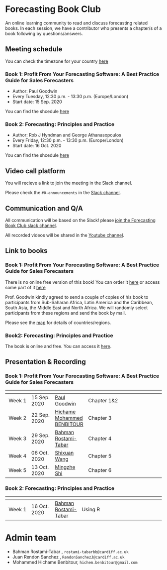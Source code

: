 # Forecasting Book Club

An online learning community to read and discuss forecasting related books. In each session, we have a contributor who presents a chapter/s of a book following by questions/answers.

## Meeting schedule

You can check the timezone for your country [here](https://www.worldtimebuddy.com/)

### Book 1: Profit From Your Forecasting Software: A Best Practice Guide for Sales Forecasters

- Author: Paul Goodwin
- Every Tuesday, 12:30 p.m. - 13:30 p.m. (Europe/London)
- Start date: 15 Sep. 2020

You can find the shcedule [here](https://docs.google.com/spreadsheets/d/1DeduLV2O_HeD5zI0bpe89cut-5g0Zn6wZWSuNq4iYA0/edit#gid=0)

### Book 2: Forecasting: Principles and Practice

- Author: Rob J Hyndman and George Athanasopoulos
- Every Friday, 12:30 p.m. - 13:30 p.m. (Europe/London)
- Start date: 16 Oct. 2020

You can find the shcedule [here](https://docs.google.com/spreadsheets/d/1DeduLV2O_HeD5zI0bpe89cut-5g0Zn6wZWSuNq4iYA0/edit#gid=808381611)

## Video call platform

You will recieve a link to join the meeting in the Slack channel.

Please check the `#0-announcements` in the [Slack channel](https://join.slack.com/t/fbc-cv37548/shared_invite/zt-gqof1n3p-Xs2p261Iqyjrhg85tYfHHA).

## Communication and Q/A

All communication will be based on the Slack! please [join the Forecasting Book Club slack channel](https://join.slack.com/t/fbc-cv37548/shared_invite/zt-gqof1n3p-Xs2p261Iqyjrhg85tYfHHA).

All recorded videos will be shared in the [Youtube channel](https://www.youtube.com/channel/UCxEN0wXJJLBL-JZ6Z2GkUDw?view_as=subscriber).

## Link to books

### Book 1: Profit From Your Forecasting Software: A Best Practice Guide for Sales Forecasters
There is no online free version of this book! You can order it [here](https://www.amazon.co.uk/Profit-Your-Forecasting-Software-Forecasters/dp/1119414571) or access some part of it [here](https://books.google.co.uk/books?id=yp1QDwAAQBAJ&printsec=frontcover&source=gbs_ge_summary_r&cad=0#v=onepage&q&f=false)

Prof. Goodwin kindly agreed to send a couple of copies of his book to participants from Sub-Saharan Africa, Latin America and the Caribbean, South Asia, the Middle East and North Africa. We will randomly select participants from these regions and send the book by mail.

Please see the [map](https://dataviz.worldbank.org/t/DECDG/views/Worldbyregion2019/Worldbyregion?iframeSizedToWindow=true&:embed=y&:display_spinner=no&:showAppBanner=false&:embed_code_version=3&:loadOrderID=1&:display_count=n&:showVizHome=n&:origin=viz_share_link) for details of countries/regions.

### Book2: Forecasting: Principles and Practice
The book is online and free. You can access it  [here](https://otexts.com/fpp3/).

## Presentation & Recording

### Book 1: Profit From Your Forecasting Software: A Best Practice Guide for Sales Forecasters

| <div style="width:60px"></div> | <div style="width:60px"></div> | <div style="width:60px"></div>  | <div style="width:420px"></div> |  <div style="width:190px"></div> | <div style="width:190px"></div> |<div style="width:190px"></div> |
|---:|---|---|---|---|---|---|
|Week 1 | 15 Sep. 2020 | [Paul Goodwin](https://twitter.com/PaulG00dwin)| Chapter 1&2 |[Slides](presentations/paul_gooodwim_chp1-2.pptx) |[Video](https://youtu.be/z1g30l0C21M)
|Week 2 | 22 Sep. 2020 | [Hichame Mohammed BENBITOUR ](https://twitter.com/Hichame_M_Ben)| Chapter 3 |[Slides](presentations/Ch3_Bias_andAccuracy_22092020.pptx) |[Video](https://www.youtube.com/watch?v=a8b1U0ggccc)
|Week 3 | 29 Sep. 2020 | [Bahman Rostami-Tabar](https://twitter.com/Bahman_R_T)| Chapter 4 |[Slides](presentations/Chapter4.pdf) |[Video](https://youtu.be/GkOjn8o7i2E)
|Week 4 | 06 Oct. 2020 | [Shixuan Wang](https://twitter.com/Shixuan_Wang_)| Chapter 5 |[Slides](presentations/ARIMA_Shixuan.pdf) |[Video](https://www.youtube.com/watch?v=qcrA6vUVPcQ)|[R code]()
|Week 5 | 13 Oct. 2020 | [Mingzhe Shi](https://twitter.com/MingzheShi)| Chapter 6 |[Slides]() |[Video]()

### Book 2: Forecasting: Principles and Practice

| <div style="width:60px"></div> | <div style="width:60px"></div> | <div style="width:60px"></div>  | <div style="width:420px"></div> |  <div style="width:190px"></div> | <div style="width:190px"></div> |
|---:|---|---|---|---|---|
|Week 1 | 16 Oct. 2020| [Bahman Rostami-Tabar](https://twitter.com/Bahman_R_T)| Using R |[Slides]() |[Video]()

# Admin team

- Bahman Rostami-Tabar , `rostami-tabarbb@cardiff.ac.uk`
- Juan Rendon Sanchez , `RendonSanchezJ@cardiff.ac.uk`
- Mohammed Hichame Benbitour, `hichem.benbitour@gmail.com`

 
 
